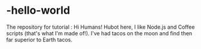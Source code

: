 # -hello-world
The repository for tutorial :
Hi Humans!
Hubot here, I like Node.js and Coffee scripts (that's what I'm made of!).
I've had tacos on the moon and find then far superior to Earth tacos.
